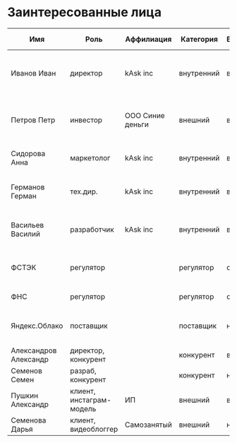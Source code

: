 # Заинтересованные лица

| Имя                   | Роль                     | Аффилиация       | Категория  | Влияние | Интерес | Интересы                                       | Контакты                  | Частота контактов | Дополнительно                                             |
|-----------------------|--------------------------|------------------|------------|---------|---------|------------------------------------------------|---------------------------|-------------------|-----------------------------------------------------------|
| Иванов Иван           | директор                 | kAsk inc         | внутренний | высокое | высокий | состояние проекта, сроки, проблемы, зп         | invanov@email.com         | ежедневно         |                                                           |
| Петров Петр           | инвестор                 | ООО Синие деньги | внешний    | высокое | средний | бюджет, расходы, сроки завершения, окупаемость | +7 111 111 11111          | еженедельно       |                                                           |
| Сидорова Анна         | маркетолог               | kAsk inc         | внутренний | высокое | высокий | разработка, бюджет, сроки, зп                  | telegram: @SidorovaAnna   | ежедневно         |                                                           |
| Германов Герман       | тех.дир.                 | kAsk inc         | внутренний | высокое | высокий | маркетинг, бюджет, требования, зп              | germanov@email.com        | ежедневно         |                                                           |
| Васильев Василий      | разработчик              | kAsk inc         | внутренний | высокое | высокий | маркетинг, архитектура, требования, зп         | vasiliev@email.com        | ежедневно         |                                                           |
| ФСТЭК                 | регулятор                |                  | регулятор  | среднее | низкий  | защита информации                              | https://fstec.ru/         | нет               | Зарегистрироваться в качестве распространителя информации |
| ФНС                   | регулятор                |                  | регулятор  | среднее | низкий  | оплата налогов                                 | https://www.nalog.gov.ru/ | ежеквартально     |                                                           |
| Яндекс.Облако         | поставщик                |                  | поставщик  | низкое  | нет     | оплата счетов, соблюдение законов              | https://cloud.yandex.ru/  | нет               |                                                           |
| Александров Александр | директор, конкурент      |                  | конкурент  | высокое | средний | захват рынка                                   |                           | нет               |                                                           |
| Семенов Семен         | разраб, конкурент        |                  | конкурент  | низкое  | средний | повышение зп                                   |                           | нет               |                                                           |
| Пушкин Александр      | клиент, инстаграм-модель | ИП               | внешний    | высокое | высокий | функции, стоимость                             | pushkin@client.сom        | ежедневно         |                                                           |
| Семенова Дарья        | клиент, видеоблоггер     | Самозанятый      | внешний    | низкое  | низкий  | функции                                        | semenova@client.dom       | ежемесячно        |                                                           |
